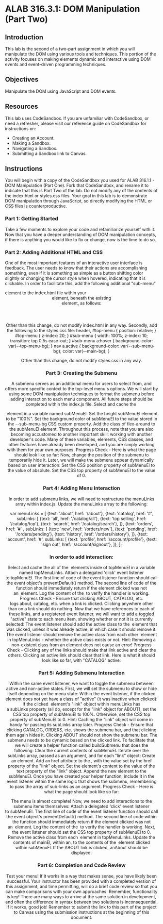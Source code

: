<h1> ALAB 316.3.1: DOM Manipulation (Part Two)

## Introduction
This lab is the second of a two-part assignment in which you will manipulate the DOM using various tools and techniques. This portion of the activity focuses on making elements dynamic and interactive using DOM events and event-driven programming techniques.


## Objectives
Manipulate the DOM using JavaScript and DOM events.

## Resources
This lab uses CodeSandbox. If you are unfamiliar with CodeSandbox, or need a refresher, please visit our reference guide on CodeSandbox for instructions on:
* Creating an Account.
* Making a Sandbox.
* Navigating a Sandbox.
* Submitting a Sandbox link to Canvas.

## Instructions
You will begin with a copy of the CodeSandbox you used for ALAB 316.1.1 - DOM Manipulation (Part One). Fork that CodeSandbox, and rename it to indicate that this is Part Two of the lab.
Do not modify any of the contents of the index.html or styles.css files. Your goal in this lab is to demonstrate DOM manipulation through JavaScript, so directly modifying the HTML or CSS files is counterproductive.

### Part 1: Getting Started
Take a few moments to explore your code and refamiliarize yourself with it. Now that you have a deeper understanding of DOM manipulation concepts, if there is anything you would like to fix or change, now is the time to do so.

### Part 2: Adding Additional HTML and CSS
One of the most important features of an interactive user interface is feedback. The user needs to know that their actions are accomplishing something, even if it is something as simple as a button shifting color slightly or changing the cursor style when hovered, indicating that it is clickable.
In order to facilitate this, add the following additional "sub-menu" <nav> element to the index.html file within your <header> element, beneath the existing <nav> element, as follows:

<header>
	<nav id="top-menu"></nav>
	<!-- Add the <nav> element below -->
	<nav id="sub-menu"></nav>
</header>

Other than this change, do not modify index.html in any way.
Secondly, add the following to the styles.css file:
header, #top-menu {
	position: relative;
}
#top-menu {
	z-index: 20;
}
#sub-menu {
	width: 100%;
	z-index: 10;
	transition: top 0.5s ease-out;
}
#sub-menu a:hover {
	background-color: var(--top-menu-bg);
}
nav a.active {
	background-color: var(--sub-menu-bg);
	color: var(--main-bg);
}

Other than this change, do not modify styles.css in any way.

### Part 3: Creating the Submenu

A submenu serves as an additional menu for users to select from, and offers more specific context to the top-level menu's options. We will start by using some DOM manipulation techniques to format the submenu before adding interaction to each menu component.
All future steps should be completed within the index.js file.
Select and cache the <nav id="sub-menu"> element in a variable named subMenuEl.
Set the height subMenuEl element to be "100%".
Set the background color of subMenuEl to the value stored in the --sub-menu-bg CSS custom property.
Add the class of flex-around to the subMenuEl element.
Throughout this process, note that you are also becoming accustomed to another important skill: working with another developer's code. Many of these variables, elements, CSS classes, and other features have already been developed, and you are simply working with them for your own purposes.
Progress Check - Here is what the page should look like so far:
Now, change the position of the submenu to temporarily hide it. Later, we will make the submenu appear dynamically based on user interaction:
Set the CSS position property of subMenuEl to the value of absolute.
Set the CSS top property of subMenuEl to the value of 0.

### Part 4: Adding Menu Interaction
In order to add submenu links, we will need to restructure the menuLinks array within index.js. Update the menuLinks array to the following:

var menuLinks = [
  {text: 'about', href: '/about'},
  {text: 'catalog', href: '#', subLinks: [
    {text: 'all', href: '/catalog/all'},
    {text: 'top selling', href: '/catalog/top'},
    {text: 'search', href: '/catalog/search'},
  ]},
  {text: 'orders', href: '#' , subLinks: [
    {text: 'new', href: '/orders/new'},
    {text: 'pending', href: '/orders/pending'},
    {text: 'history', href: '/orders/history'},
  ]},
  {text: 'account', href: '#', subLinks: [
    {text: 'profile', href: '/account/profile'},
    {text: 'sign out', href: '/account/signout'},
  ]},
];

### In order to add interaction:

Select and cache the all of the <a> elements inside of topMenuEl in a variable named topMenuLinks.
Attach a delegated 'click' event listener to topMenuEl.
The first line of code of the event listener function should call the event object's preventDefault() method.
The second line of code of the function should immediately return if the element clicked was not an <a> element.
Log the content of the <a> to verify the handler is working.
Progress Check - Ensure that clicking ABOUT, CATALOG, etc. logs about, catalog, etc. when a link is clicked. Clicking anywhere other than on a link should do nothing.
Now that we have references to each of these links, and a registered event listener, we will want to add a toggled "active" state to each menu item, showing whether or not it is currently selected:
The event listener should add the active class to the <a> element that was clicked, unless it was already active, in which case it should remove it.
The event listener should remove the active class from each other <a> element in topMenuLinks - whether the active class exists or not.
Hint: Removing a non-existent class from an element does not cause an error!
Progress Check - Clicking any of the links should make that link active and clear the others. Clicking an active link should clear that link. Here is what it should look like so far, with "CATALOG" active:

### Part 5: Adding Submenu Interaction
Within the same event listener, we want to toggle the submenu between active and non-active states. First, we will set the submenu to show or hide itself depending on the menu state:
Within the event listener, if the clicked <a> element does not yet have a class of "active" (it was inactive when clicked):
If the clicked <a> element's "link" object within menuLinks has a subLinks property (all do, except for the "link" object for ABOUT), set the CSS top property of subMenuEl to 100%.
Otherwise, set the CSS top property of subMenuEl to 0.
Hint: Caching the "link" object will come in handy for passing its subLinks array later.
Progress Check - Ensure that clicking CATALOG, ORDERS, etc. shows the submenu bar, and that clicking them again hides it. Clicking ABOUT should not show the submenu bar.
The submenu needs to be dynamic based on the clicked link. To facilitate that, we will create a helper function called buildSubmenu that does the following:
Clear the current contents of subMenuEl.
Iterate over the subLinks array, passed as an argument, and for each "link" object:
Create an <a> element.
Add an href attribute to the <a>, with the value set by the href property of the "link" object.
Set the element's content to the value of the text property of the "link" object.
Append the new element to the subMenuEl.
Once you have created your helper function, include it in the event listener within the same logic that shows the submenu, remembering to pass the array of sub-links as an argument.
Progress Check - Here is what the page should look like so far:

The menu is almost complete! Now, we need to add interactions to the submenu items themselves:
Attach a delegated 'click' event listener to subMenuEl.
The first line of code of the event listener function should call the event object's preventDefault() method.
The second line of code within the function should immediately return if the element clicked was not an <a> element.
Log the content of the <a> to verify the handler is working.
Next, the event listener should set the CSS top property of subMenuEl to 0.
Remove the active class from each <a> element in topMenuLinks.
Update the contents of mainEl, within an, to the contents of the <a> element clicked within subMenuEl.
If the ABOUT link is clicked, anAbout should be displayed.

### Part 6: Completion and Code Review

Test your menu! If it works in a way that makes sense, you have likely been successful. Your instructor has been provided with a completed version of this assignment, and time permitting, will do a brief code review so that you can make comparisons with your own approaches.
Remember, functionality is key! There are many ways to arrive at the same solution in development, and often the difference in syntax between two solutions is inconsequential. If it works, good job!
Remember to submit the link to this part of the project to Canvas using the submission instructions at the beginning of this document.
